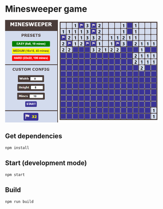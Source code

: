 # Minesweeper game

![Alt text](/game.png "Game layout")

## Get dependencies
```
npm install
```
## Start (development mode)
```
npm start
```
## Build
```
npm run build
```